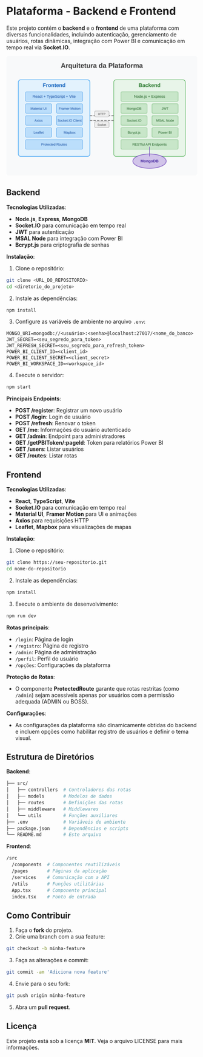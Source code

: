 # Plataforma - Backend e Frontend

Este projeto contém o **backend** e o **frontend** de uma plataforma com diversas funcionalidades, incluindo autenticação, gerenciamento de usuários, rotas dinâmicas, integração com Power BI e comunicação em tempo real via **Socket.IO**.


![Platform Architecture](platform-architecture.svg)

## Backend

**Tecnologias Utilizadas**:
* **Node.js**, **Express**, **MongoDB**
* **Socket.IO** para comunicação em tempo real
* **JWT** para autenticação
* **MSAL Node** para integração com Power BI
* **Bcrypt.js** para criptografia de senhas

**Instalação**:
1. Clone o repositório:
```bash
git clone <URL_DO_REPOSITORIO>
cd <diretorio_do_projeto>
```

2. Instale as dependências:
```bash
npm install
```

3. Configure as variáveis de ambiente no arquivo `.env`:
```plaintext
MONGO_URI=mongodb://<usuário>:<senha>@localhost:27017/<nome_do_banco>
JWT_SECRET=<seu_segredo_para_token>
JWT_REFRESH_SECRET=<seu_segredo_para_refresh_token>
POWER_BI_CLIENT_ID=<client_id>
POWER_BI_CLIENT_SECRET=<client_secret>
POWER_BI_WORKSPACE_ID=<workspace_id>
```

4. Execute o servidor:
```bash
npm start
```

**Principais Endpoints**:
* **POST /register**: Registrar um novo usuário
* **POST /login**: Login de usuário
* **POST /refresh**: Renovar o token
* **GET /me**: Informações do usuário autenticado
* **GET /admin**: Endpoint para administradores
* **GET /getPBIToken/:pageId**: Token para relatórios Power BI
* **GET /users**: Listar usuários
* **GET /routes**: Listar rotas

## Frontend

**Tecnologias Utilizadas**:
* **React**, **TypeScript**, **Vite**
* **Socket.IO** para comunicação em tempo real
* **Material UI**, **Framer Motion** para UI e animações
* **Axios** para requisições HTTP
* **Leaflet**, **Mapbox** para visualizações de mapas

**Instalação**:
1. Clone o repositório:
```bash
git clone https://seu-repositorio.git
cd nome-do-repositorio
```

2. Instale as dependências:
```bash
npm install
```

3. Execute o ambiente de desenvolvimento:
```bash
npm run dev
```

**Rotas principais**:
* `/login`: Página de login
* `/registro`: Página de registro
* `/admin`: Página de administração
* `/perfil`: Perfil do usuário
* `/opções`: Configurações da plataforma

**Proteção de Rotas**:
* O componente **ProtectedRoute** garante que rotas restritas (como `/admin`) sejam acessíveis apenas por usuários com a permissão adequada (ADMIN ou BOSS).

**Configurações**:
* As configurações da plataforma são dinamicamente obtidas do backend e incluem opções como habilitar registro de usuários e definir o tema visual.

## Estrutura de Diretórios

**Backend**:
```bash
├── src/
│   ├── controllers  # Controladores das rotas
│   ├── models       # Modelos de dados
│   ├── routes       # Definições das rotas
│   ├── middleware   # Middlewares
│   └── utils        # Funções auxiliares
├── .env             # Variáveis de ambiente
├── package.json     # Dependências e scripts
└── README.md        # Este arquivo
```

**Frontend**:
```bash
/src
  /components  # Componentes reutilizáveis
  /pages       # Páginas da aplicação
  /services    # Comunicação com a API
  /utils       # Funções utilitárias
  App.tsx      # Componente principal
  index.tsx    # Ponto de entrada
```

## Como Contribuir

1. Faça o **fork** do projeto.
2. Crie uma branch com a sua feature:
```bash
git checkout -b minha-feature
```

3. Faça as alterações e commit:
```bash
git commit -am 'Adiciona nova feature'
```

4. Envie para o seu fork:
```bash
git push origin minha-feature
```

5. Abra um **pull request**.

## Licença

Este projeto está sob a licença **MIT**. Veja o arquivo LICENSE para mais informações.
